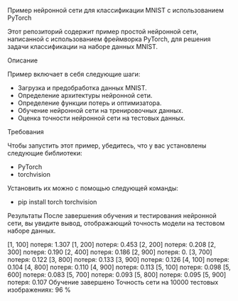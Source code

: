 Пример нейронной сети для классификации MNIST с использованием PyTorch

Этот репозиторий содержит пример простой нейронной сети, написанной с использованием фреймворка PyTorch, для решения задачи классификации на наборе данных MNIST.

Описание

Пример включает в себя следующие шаги:

- Загрузка и предобработка данных MNIST.
- Определение архитектуры нейронной сети.
- Определение функции потерь и оптимизатора.
- Обучение нейронной сети на тренировочных данных.
- Оценка точности нейронной сети на тестовых данных.

Требования

Чтобы запустить этот пример, убедитесь, что у вас установлены следующие библиотеки:
- PyTorch
- torchvision

Установить их можно с помощью следующей команды:
- pip install torch torchvision

Результаты
После завершения обучения и тестирования нейронной сети, вы увидите вывод, отображающий точность модели на тестовом наборе данных.


[1,   100] потеря: 1.307
[1,   200] потеря: 0.453
[2,   200] потеря: 0.208
[2,   300] потеря: 0.190
[2,   400] потеря: 0.186
[2,   900] потеря: 0.
[3,   700] потеря: 0.122
[3,   800] потеря: 0.133
[3,   900] потеря: 0.126
[4,   100] потеря: 0.104
[4,   800] потеря: 0.110
[4,   900] потеря: 0.113
[5,   100] потеря: 0.098
[5,   600] потеря: 0.083
[5,   700] потеря: 0.093
[5,   800] потеря: 0.095
[5,   900] потеря: 0.107
Обучение завершено
Точность сети на 10000 тестовых изображениях: 96 %
